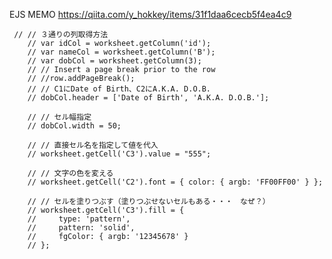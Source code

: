 

EJS MEMO
https://qiita.com/y_hokkey/items/31f1daa6cecb5f4ea4c9


     // // ３通りの列取得方法
        // var idCol = worksheet.getColumn('id');
        // var nameCol = worksheet.getColumn('B');
        // var dobCol = worksheet.getColumn(3);
        // // Insert a page break prior to the row
        // //row.addPageBreak();
        // // C1にDate of Birth、C2にA.K.A. D.O.B.
        // dobCol.header = ['Date of Birth', 'A.K.A. D.O.B.'];

        // // セル幅指定
        // dobCol.width = 50;

        // // 直接セル名を指定して値を代入
        // worksheet.getCell('C3').value = "555";

        // // 文字の色を変える
        // worksheet.getCell('C2').font = { color: { argb: 'FF00FF00' } };

        // // セルを塗りつぶす（塗りつぶせないセルもある・・・　なぜ？）
        // worksheet.getCell('C3').fill = {
        //     type: 'pattern',
        //     pattern: 'solid',
        //     fgColor: { argb: '12345678' }
        // };